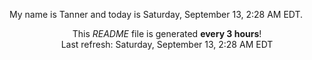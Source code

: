 My name is Tanner and today is Saturday, September 13, 2:28 AM EDT.

<p align="center">This <i>README</i> file is generated <b>every 3 hours</b>!</br>Last refresh: Saturday, September 13, 2:28 AM EDT<br /></p>
